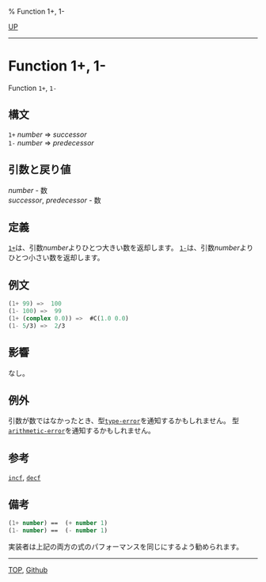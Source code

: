% Function 1+, 1-

[UP](12.2.html)  

---

# Function **1+, 1-**


Function `1+`, `1-`


## 構文

`1+` *number* => *successor*  
`1-` *number* => *predecessor*


## 引数と戻り値

*number* - 数  
*successor*, *predecessor* - 数


## 定義

[`1+`](12.2.one-plus.html)は、引数*number*よりひとつ大きい数を返却します。
[`1-`](12.2.one-plus.html)は、引数*number*よりひとつ小さい数を返却します。


## 例文

```lisp
(1+ 99) =>  100 
(1- 100) =>  99 
(1+ (complex 0.0)) =>  #C(1.0 0.0) 
(1- 5/3) =>  2/3 
```


## 影響

なし。


## 例外

引数が数ではなかったとき、型[`type-error`](4.4.type-error.html)を通知するかもしれません。
型[`arithmetic-error`](12.2.arithmetic-error.html)を通知するかもしれません。


## 参考

[`incf`](12.2.incf.html),
[`decf`](12.2.incf.html)


## 備考

```lisp
(1+ number) ==  (+ number 1)
(1- number) ==  (- number 1)
```

実装者は上記の両方の式のパフォーマンスを同じにするよう勧められます。


---
[TOP](index.html),  [Github](https://github.com/nptcl/npt-japanese)

